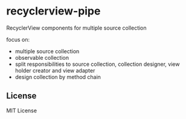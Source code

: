 # recyclerview-pipe
RecyclerView components for multiple source collection

focus on:
- multiple source collection
- observable collection
- split responsibilities to source collection, collection designer, view holder creator and view adapter
- design collection by method chain

## License
MIT License